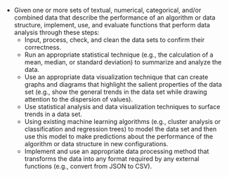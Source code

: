 - Given one or more sets of textual, numerical, categorical, and/or combined
  data that describe the performance of an algorithm or data structure,
  implement, use, and evaluate functions that perform data analysis through
  these steps:
    - Input, process, check, and clean the data sets to confirm their
      correctness.
    - Run an appropriate statistical technique (e.g., the calculation of a mean,
      median, or standard deviation) to summarize and analyze the data.
    - Use an appropriate data visualization technique that can create graphs and
      diagrams that highlight the salient properties of the data set (e.g., show
      the general trends in the data set while drawing attention to the
      dispersion of values).
    - Use statistical analysis and data visualization techniques to surface
      trends in a data set.
    - Using existing machine learning algorithms (e.g., cluster analysis or
      classification and regression trees) to model the data set and
      then use this model to make predictions about the performance of the
      algorithm or data structure in new configurations.
    - Implement and use an appropriate data processing method that transforms
      the data into any format required by any external functions (e.g., convert
      from JSON to CSV).
